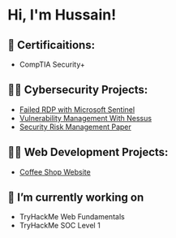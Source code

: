 <h1>Hi, I'm Hussain! </h1>

<h2>📜 Certificaitions:</h2>

- CompTIA Security+


<h2>👨‍💻 Cybersecurity Projects:</h2>

- [Failed RDP with Microsoft Sentinel](https://github.com/HussainV2/SentinelLab)
- [Vulnerability Management With Nessus](https://github.com/HussainV2/NessusLab)
- [Security Risk Management Paper](https://github.com/HussainV2/ResearchPaper)


<h2>👨‍💻 Web Development Projects:</h2>

- [Coffee Shop Website](https://github.com/HussainV2/CoffeeShop)


<h2>🔭 I’m currently working on</h2>

- TryHackMe Web Fundamentals
- TryHackMe SOC Level 1





<!--
<h2>🌱 I’m currently learning</h2>

-Python
-Go

<h2> 🤳 Connect with me:</h2>

[<img align="left" alt=" | Twitter" width="22px" src="https://cdn.jsdelivr.net/npm/simple-icons@v3/icons/twitter.svg" />][twitter]
[<img align="left" alt=" | LinkedIn" width="22px" src="https://cdn.jsdelivr.net/npm/simple-icons@v3/icons/linkedin.svg" />][linkedin]
[<img align="left" alt=" | Instagram" width="22px" src="https://cdn.jsdelivr.net/npm/simple-icons@v3/icons/instagram.svg" />][instagram]

[twitter]: https://twitter.com/
[instagram]: https://www.instagram.com//
[linkedin]: https://linkedin.com/in/
-->
